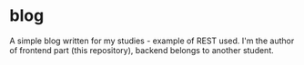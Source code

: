 # blog

A simple blog written for my studies - example of REST used. I'm the author of frontend part (this repository), backend belongs to another student.

